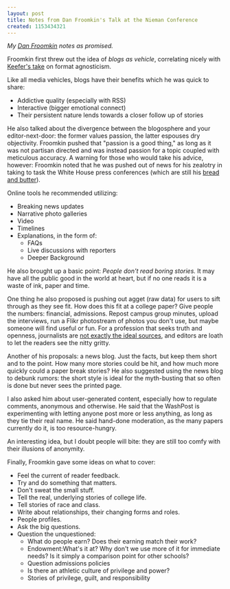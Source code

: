 ```yaml
---
layout: post
title: Notes from Dan Froomkin's Talk at the Nieman Conference
created: 1153434321
---
```

<em>My <a href="http://www.washingtonpost.com/wp-dyn/content/article/2006/03/15/AR2006031500744.html">  Dan Froomkin</a> notes as promised. </em>

Froomkin first threw out the idea of <em>blogs as vehicle</em>,  correlating nicely with <a href="cornell.welcomes.bryan.keefer">Keefer's take</a> on format agnosticism.
<!--break-->
Like all media vehicles, blogs have their benefits which he was quick to share:
<ul><li>Addictive quality (especially with RSS)</li><li>Interactive (bigger emotional connect)</li><li>Their persistent nature lends towards a closer follow up of stories</li></ul>

He also talked about the divergence between the blogosphere and your editor-next-door: the former values passion, the latter espouses dry objectivity. Froomkin pushed that "passion is a good thing," as long as it was not partisan directed and was instead passion for a topic coupled with meticulous accuracy. A warning for those who would take his advice, however: Froomkin noted that he was pushed out of news for his zealotry in taking to task the White House press conferences (which are still his <a href="http://www.washingtonpost.com/wp-dyn/content/linkset/2005/04/11/LI2005041100879.html">bread and butter</a>).

Online tools he recommended utilizing:
<ul><li>Breaking news updates</li><li>Narrative photo galleries</li><li>Video</li><li>Timelines</li><li>Explanations, in the form of:<ul><li>FAQs</li><li>Live discussions with reporters</li><li>Deeper Background</li></ul></ul>

He also brought up a basic point: <em>People don't read boring stories.</em> It may have all the public good in the world at heart, but if no one reads it is a waste of ink, paper and time.



One thing he also proposed is pushing out agget (raw data) for users to sift through as they see fit. How does this fit at a college paper? Give people the numbers: financial, admissions. Repost campus group minutes, upload the interviews, run a Flikr photostream of photos you don't use, but maybe someone will find useful or fun. For a profession that seeks truth and openness, journalists are <a href="http://www.ajr.org/Article.asp?id=1546">not exactly the ideal sources</a>, and editors are loath to let the readers see the nitty gritty.

Another of his proposals: a news blog. Just the facts, but keep them short and to the point. How many more stories could be hit, and how much more quickly could a paper break stories? He also suggested using the news blog to debunk rumors: the short style is ideal for the myth-busting that so often is done but never sees the printed page.

I also asked him about user-generated content, especially how to regulate comments, anonymous and otherwise. He said that the WashPost is experimenting with letting anyone post more or less anything, as long as they tie their real name. He said hand-done moderation, as the many papers currently do it, is too resource-hungry.

An interesting idea, but I doubt people will bite: they are still too comfy with their illusions of anonymity.

Finally, Froomkin gave some ideas on what to cover:<ul><li>Feel the current of reader feedback.</li><li>Try and do something that matters.</li><li>Don't sweat the small stuff.</li><li>Tell the real, underlying stories of college life.</li><li>Tell stories of race and class.</li><li>Write about relationships, their changing forms and roles.</li><li>People profiles.</li><li>Ask the big questions.</li><li>Question the unquestioned:<ul><li>What do people earn? Does their earning match their work?</li><li>Endowment:What's it at? Why don't we use more of it for immediate needs? Is it simply a comparison point for other schools?</li><li>Question admissions policies</li><li>Is there an athletic culture of privilege and power?</li><li>Stories of privilege, guilt, and responsibility</li></ul></ul>
